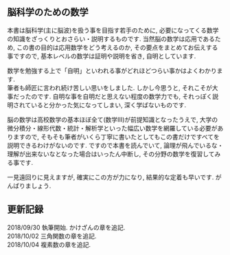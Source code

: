 ## 脳科学のための数学
本書は脳科学(主に脳波)を扱う事を目指す若手のために, 必要になってくる数学の知識をざっくりとおさらい・説明するものです. 当然脳の数学は応用であるため, この書の目的は応用数学をどう考えるのか, その要点をまとめてお伝えする事ですので, 基本レベルの数学は証明や説明を省き, 自明としています.   
  
数学を勉強する上で「自明」といわれる事がどれほどつらい事かはよくわかります.   
筆者も師匠に言われ続け苦しい思いをしました. しかし今思うと, それこそが大事だったのです. 自明な事を自明だと思えない程度の数学力でも, それっぽく説明されていると分かった気になってしまい, 深く学ばないものです.  
  
脳の数学は高校数学の基本ほぼ全て(数学Ⅲ)が前提知識となったうえで, 大学の微分積分・線形代数・統計・解析学といった幅広い数学を網羅している必要がありますので, そもそも筆者がいくら丁寧に書いたとしてもこの書だけですべてを説明できるわけがないのです. ですので本書を読んでいて, 論理が飛んでいるな・理解が出来ないなとなった場合はいったん中断し, その分野の数学を復習してみる事です.  
  
一見遠回りに見えますが, 確実にこの方が力になり, 結果的な定着も早いです. がんばりましょう.  
  
## 更新記録
2018/09/30 執筆開始. かけざんの章を追記.  
2018/10/02 三角関数の章を追記.  
2018/10/04 複素数の章を追記.  

